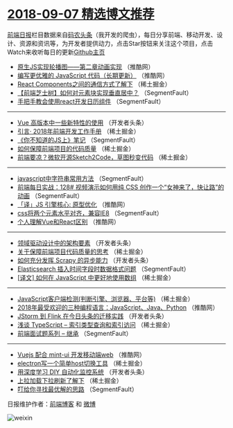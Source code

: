 # [2018-09-07 精选博文推荐](http://hao.caibaojian.com/date/2018/09/07)

[前端日报](http://caibaojian.com/c/news)栏目数据来自[码农头条](http://hao.caibaojian.com/)（我开发的爬虫），每日分享前端、移动开发、设计、资源和资讯等，为开发者提供动力，点击Star按钮来关注这个项目，点击Watch来收听每日的更新[Github主页](https://github.com/kujian/frontendDaily)
* [原生JS实现轮播图——第二章动画实现](http://hao.caibaojian.com/85571.html) （推酷网）
* [编写更优雅的 JavaScript 代码（长期更新）](http://hao.caibaojian.com/85573.html) （推酷网）
* [React Components之间的通信方式了解下](http://hao.caibaojian.com/85490.html) （稀土掘金）
* [【前端芝士树】如何对元素块实现垂直居中？](http://hao.caibaojian.com/85476.html) （SegmentFault）
* [手把手教会使用react开发日历组件](http://hao.caibaojian.com/85472.html) （SegmentFault）

***
* [Vue 高版本中一些新特性的使用](http://hao.caibaojian.com/85533.html) （开发者头条）
* [引言· 2018年前端开发工作手册](http://hao.caibaojian.com/85496.html) （稀土掘金）
* [《你不知道的JS上》笔记](http://hao.caibaojian.com/85474.html) （SegmentFault）
* [如何保障前端项目的代码质量](http://hao.caibaojian.com/85486.html) （稀土掘金）
* [前端要凉？微软开源Sketch2Code，草图秒变代码](http://hao.caibaojian.com/85499.html) （稀土掘金）

***
* [javascript中字符串常用方法](http://hao.caibaojian.com/85478.html) （SegmentFault）
* [前端每日实战：128# 视频演示如何用纯 CSS 创作一个“女神来了，快让路”的动画](http://hao.caibaojian.com/85475.html) （SegmentFault）
* [「译」JS 引擎核心: 原型优化](http://hao.caibaojian.com/85572.html) （推酷网）
* [css将两个元素水平对齐，兼容IE8](http://hao.caibaojian.com/85480.html) （SegmentFault）
* [个人理解Vue和React区别](http://hao.caibaojian.com/85575.html) （推酷网）

***
* [领域驱动设计中的架构要素](http://hao.caibaojian.com/85531.html) （开发者头条）
* [关于保障前端项目代码质量的思考](http://hao.caibaojian.com/85491.html) （稀土掘金）
* [如何充分发挥 Scrapy 的异步能力](http://hao.caibaojian.com/85521.html) （开发者头条）
* [Elasticsearch  插入时间字段时数据格式问题](http://hao.caibaojian.com/85483.html) （SegmentFault）
* [[译文] 如何在 JavaScript 中更好地使用数组](http://hao.caibaojian.com/85484.html) （稀土掘金）

***
* [JavaScript客户端检测(判断引擎、浏览器、平台等)](http://hao.caibaojian.com/85497.html) （稀土掘金）
* [2018年最受欢迎的三种编程语言：JavaScript、Java、Python](http://hao.caibaojian.com/85568.html) （推酷网）
* [JStorm 到 Flink 在今日头条的迁移实践](http://hao.caibaojian.com/85524.html) （开发者头条）
* [浅谈 TypeScript &#8211; 索引类型查询和索引访问](http://hao.caibaojian.com/85485.html) （稀土掘金）
* [前端面试题系列 &#8211; 继承](http://hao.caibaojian.com/85467.html) （SegmentFault）

***
* [Vuejs 配合 mint-ui 开发移动端web](http://hao.caibaojian.com/85570.html) （推酷网）
* [electron写一个简单host切换工具](http://hao.caibaojian.com/85494.html) （稀土掘金）
* [用深度学习 DIY 自动化监控系统](http://hao.caibaojian.com/85537.html) （开发者头条）
* [上拉加载下拉刷新了解下](http://hao.caibaojian.com/85500.html) （稀土掘金）
* [叮给你寻找最优解的思路](http://hao.caibaojian.com/85479.html) （SegmentFault）

日报维护作者：[前端博客](http://caibaojian.com/) 和 [微博](http://caibaojian.com/go/weibo)

![weixin](https://user-images.githubusercontent.com/3055447/38468989-651132ac-3b80-11e8-8e6b-15122322a9d7.png)
